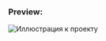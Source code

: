 ### Preview:
![Иллюстрация к проекту](![photo_2022-09-04_21-46-24](https://user-images.githubusercontent.com/75693419/188328844-5027e2a5-4bed-4678-96ed-a80661f77c15.jpg))
